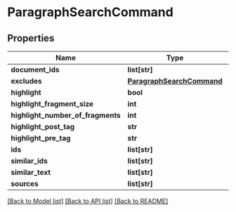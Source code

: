 # ParagraphSearchCommand

## Properties
Name | Type | Description | Notes
------------ | ------------- | ------------- | -------------
**document_ids** | **list[str]** |  | [optional] 
**excludes** | [**ParagraphSearchCommand**](ParagraphSearchCommand.md) |  | [optional] 
**highlight** | **bool** |  | [optional] 
**highlight_fragment_size** | **int** |  | [optional] 
**highlight_number_of_fragments** | **int** |  | [optional] 
**highlight_post_tag** | **str** |  | [optional] 
**highlight_pre_tag** | **str** |  | [optional] 
**ids** | **list[str]** |  | [optional] 
**similar_ids** | **list[str]** |  | [optional] 
**similar_text** | **list[str]** |  | [optional] 
**sources** | **list[str]** |  | [optional] 

[[Back to Model list]](../README.md#documentation-for-models) [[Back to API list]](../README.md#documentation-for-api-endpoints) [[Back to README]](../README.md)

